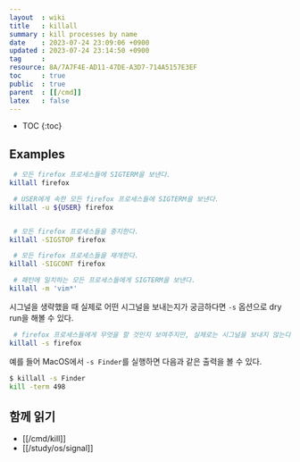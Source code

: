 ```yaml
---
layout  : wiki
title   : killall
summary : kill processes by name
date    : 2023-07-24 23:09:06 +0900
updated : 2023-07-24 23:14:50 +0900
tag     : 
resource: 8A/7A7F4E-AD11-47DE-A3D7-714A5157E3EF
toc     : true
public  : true
parent  : [[/cmd]]
latex   : false
---
```

* TOC
{:toc}

## Examples

```bash
 # 모든 firefox 프로세스들에 SIGTERM을 보낸다.
killall firefox

 # USER에게 속한 모든 firefox 프로세스들에 SIGTERM을 보낸다.
killall -u ${USER} firefox


 # 모든 firefox 프로세스들을 중지한다.
killall -SIGSTOP firefox

 # 모든 firefox 프로세스들을 재개한다.
killall -SIGCONT firefox

 # 패턴에 일치하는 모든 프로세스들에게 SIGTERM을 보낸다.
killall -m 'vim*'
```

시그널을 생략했을 때 실제로 어떤 시그널을 보내는지가 궁금하다면 `-s` 옵션으로 dry run을 해볼 수 있다.

```bash
 # firefox 프로세스들에게 무엇을 할 것인지 보여주지만, 실제로는 시그널을 보내지 않는다.
killall -s firefox
```

예를 들어 MacOS에서 `-s Finder`를 실행하면 다음과 같은 출력을 볼 수 있다.

```bash
$ killall -s Finder
kill -term 498
```

## 함께 읽기

- [[/cmd/kill]]
- [[/study/os/signal]]

